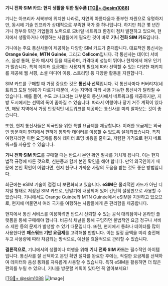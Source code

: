 **기니 전화 SIM 카드: 현지 생활을 위한 필수품 [[TG💪+ @esim1088](https://t.me/s/esim1088)]**

기니는 아프리카 서북부에 위치한 나라로, 자연의 아름다움과 풍부한 자원으로 유명하지만, 동시에 기술 인프라가 상대적으로 부족한 국가 중 하나입니다. 하지만 최근 몇 년간 기니 정부와 민간 기업들의 노력으로 모바일 네트워크 환경이 점차 발전하고 있으며, 현지에서 생활하거나 여행하는 사람들에게 필요한 것이 바로 **기니 전화 SIM 카드**입니다.

기니에는 주요 통신사들이 제공하는 다양한 SIM 카드가 존재합니다. 대표적인 통신사는 **Orange Guinée**, **MTN Guinée**, 그리고 **Cellcom**입니다. 각 통신사는 데이터 서비스, 음성 통화, 문자 메시지 등을 제공하며, 가격대비 성능이 뛰어나 현지에서 매우 인기가 많습니다. 특히 데이터 요금제는 사용자의 필요에 따라 선택할 수 있는 다양한 패키지를 제공해 웹 서핑, 소셜 미디어 이용, 스트리밍 등 다양한 활동을 지원합니다.

SIM 카드를 구매할 때 가장 중요한 것은 **통신사 선택**입니다. 각 통신사마다 커버리지(네트워크 도달 범위)가 다르기 때문에, 사는 지역에 따라 사용 가능한 통신사가 달라질 수 있습니다. 예를 들어, 수도 코나크리는 대부분의 통신사에서 네트워크를 제공하지만, 지방 도시에서는 선택의 폭이 좁아질 수 있습니다. 따라서 여행이나 장기 거주 계획이 있다면, 해당 지역에서 가장 안정적인 네트워크를 제공하는 통신사를 미리 알아보는 것이 좋습니다.

또한, 현지 통신사들은 외국인을 위한 특별 요금제를 제공합니다. 이러한 요금제는 외국인 방문객이 현지에서 편하게 통화와 데이터를 이용할 수 있도록 설계되었습니다. 특히 여행자라면 이런 요금제를 통해 데이터 로밍 비용을 줄이고, 저렴한 가격으로 현지 네트워크를 사용할 수 있습니다.

**기니 전화 SIM 카드**를 구매할 때는 반드시 본인 확인 절차를 거치게 됩니다. 이는 현지 법적 규정에 따른 것으로, 신분증과 함께 본인 확인을 해야 합니다. 만약 외국인이기 때문에 본인 확인이 어렵다면, 현지 친구나 가까운 사람의 도움을 받는 것도 좋은 방법입니다.

최근에는 eSIM 기술이 점점 더 보편화되고 있습니다. **eSIM**은 물리적인 카드가 아닌 디지털 형태로 저장된 SIM 카드로, 단말기에 내장되어 있어 간단히 설정만으로 사용할 수 있습니다. 기니에서도 Orange Guinée와 MTN Guinée에서 eSIM을 지원하고 있으므로, 현지에 머물면서 여러 국가를 여행하는 사람들에게 큰 편리함을 제공합니다.

현지에서 통신 서비스를 이용하려면 반드시 신뢰할 수 있는 공식 대리점이나 온라인 플랫폼을 통해 구매해야 합니다. 비공식 채널을 통해 구입하면 불법적인 요금 청구나 서비스 제한 등의 문제가 발생할 수 있기 때문입니다. 또한, 현지에서 통화나 데이터를 많이 사용한다면 **패스워드 기반 요금제**를 고려해볼 만합니다. 이는 일정 금액을 미리 충전해두고 사용량에 따라 차감되는 방식으로, 예산을 효율적으로 관리할 수 있습니다.

**결론적으로**, 기니에서의 생활이나 여행을 위해 **기니 전화 SIM 카드**는 필수적인 아이템입니다. 통신사를 잘 선택하고 본인 확인 절차를 완료한 후에는, 적절한 요금제를 선택하여 데이터와 음성 통화를 자유롭게 사용할 수 있습니다. 특히 eSIM을 활용하면 더 많은 편의를 누릴 수 있으니, 기니를 방문할 계획이 있다면 꼭 알아보세요! 

[[TG💪+ @esim1088](https://t.me/s/esim1088) ![Image](https://i.postimg.cc/Y0z9fWf4/image.png)]
